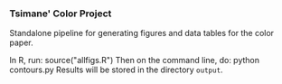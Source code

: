 ### Tsimane' Color Project

Standalone pipeline for generating figures and data tables for the color paper.

In R, run: source("allfigs.R")
Then on the command line, do: python contours.py
Results will be stored in the directory `output`.


